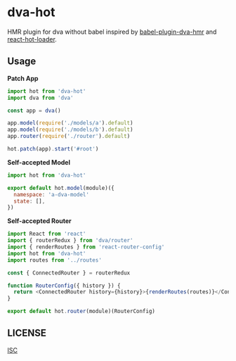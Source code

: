 # dva-hot

HMR plugin for dva without babel inspired by [babel-plugin-dva-hmr](https://github.com/dvajs/babel-plugin-dva-hmr) and [react-hot-loader](https://github.com/gaearon/react-hot-loader).

## Usage

**Patch App**

``` js
import hot from 'dva-hot'
import dva from 'dva'

const app = dva()

app.model(require('./models/a').default)
app.model(require('./models/b').default)
app.router(require('./router').default)

hot.patch(app).start('#root')
```

**Self-accepted Model**

``` js
import hot from 'dva-hot'

export default hot.model(module)({
  namespace: 'a-dva-model'
  state: [],
})
```

**Self-accepted Router**

``` js
import React from 'react'
import { routerRedux } from 'dva/router'
import { renderRoutes } from 'react-router-config'
import hot from 'dva-hot'
import routes from '../routes'

const { ConnectedRouter } = routerRedux

function RouterConfig({ history }) {
  return <ConnectedRouter history={history}>{renderRoutes(routes)}</ConnectedRouter>
}

export default hot.router(module)(RouterConfig)
```

## LICENSE

[ISC](LICENSE)
